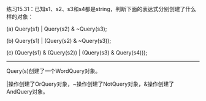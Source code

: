 练习15.31：已知s1、s2、s3和s4都是string，判断下面的表达式分别创建了什么样的对象：

(a) Query(s1) | Query(s2) & ~Query(s3);

(b) Query(s1) | (Query(s2) & ~Query(s3));

(c) (Query(s1) & (Query(s2)) | (Query(s3) & Query(s4)));

---

Query(s)创建了一个WordQuery对象。

|操作创建了OrQuery对象，~操作创建了NotQuery对象，&操作创建了AndQuery对象。

